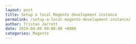 ```yaml
---
layout: post
title: Setup a local Magento development instance
permalink: /setup-a-local-magento-development-instance/
author: Tristan Jarrett
date: 2019-04-08 09:00:00 +0000
categories: Magento
---
```

